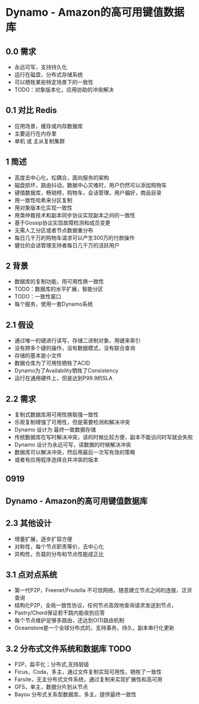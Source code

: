 # Dynamo - Amazon的高可用键值数据库

## 0.0 需求
- 永远可写，支持持久化
- 运行在磁盘，分布式存储系统
- 可以牺牲某些特定场景下的一致性
- TODO：对象版本化，应用协助的冲突解决

## 0.1 对比 Redis
- 应用场景，缓存或内存数据库
- 主要运行在内存里
- 单机 或 主从复制集群

## 1 简述
- 高度去中心化，松耦合，面向服务的架构
- 磁盘损坏，路由抖动，数据中心灾难时，用户仍然可以添加购物车
- 键值数据库，畅销榜，购物车，会话管理，用户偏好，商品目录
- 用一致性哈希来分区复制
- 用对象版本化实现一致性
- 用类仲裁技术和副本同步协议实现副本之间的一致性
- 基于Gossip协议实现故障检测和成员变更
- 无需人工分区或者节点数据重分布
- 每日几千万的购物车请求可以产生300万的付款操作
- 健壮的会话管理支持者每日几千万的活跃用户

## 2 背景
- 数据库的复制功能，用可用性换一致性
- TODO：数据库的水平扩展，智能分区
- TODO：一致性窗口
- 每个服务，使用一套Dynamo系统

## 2.1 假设
- 通过唯一的键进行读写，存储二进制对象，用键来索引
- 没有跨多个键的操作，没有数据模式，没有联合查询
- 存储的基本是小文件
- 数据仓库为了可用性牺牲了ACID
- Dynamo为了Availability牺牲了Consistency
- 运行在通用硬件上，但是达到P99.9的SLA

## 2.2 需求
- 复制式数据库用可用性换取强一致性
- 乐观复制增强了可用性，但是需要检测和解决冲突
- Dynamo 设计为 最终一致数据存储
- 传统数据库在写时解决冲突，读的时候比较方便，副本不能访问时写就会失败
- Dynamo 设计为永远可写，读数据的时候解决冲突
- 数据库可以解决冲突，然后用最后一次写有效的策略
- 或者有应用程序选择合并冲突的版本

## 0919

## Dynamo - Amazon的高可用键值数据库

## 2.3 其他设计
- 增量扩展，逐步扩容方便
- 对称性，每个节点职责等价，去中心化
- 异构性，负载的分布和节点性能成正比

## 3.1 点对点系统
- 第一代P2P，Freenet/Fnutella 不可信网络，随意建立节点之间的连接，泛洪查询
- 结构化P2P，全局一致性协议，任何节点高效地查询请求发送到节点，
- Pastry/Chord保证若干跳内能收到应答
- 每个节点维护足够多路由，还达到O(1)路由机制
- Oceanstore是一个全球分布式的，支持事务，持久，副本串行化更新

## 3.2 分布式文件系统和数据库 TODO
- P2P，扁平化；分布式,支持层级
- Ficus，Coda，多主，通过文件复制实现可用性，牺牲了一致性
- Farsite，无主分布式文件系统，通过复制来实现扩展性和高可用
- GFS，单主，数据分片到从节点
- Bayou 分布式关系型数据库，多主，提供最终一致性



















